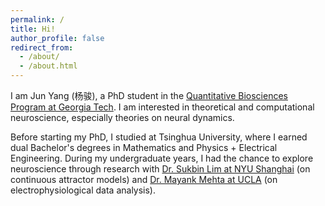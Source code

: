 ```yaml
---
permalink: /
title: Hi!
author_profile: false
redirect_from: 
  - /about/
  - /about.html
---
```


I am Jun Yang (杨骏), a PhD student in the [Quantitative Biosciences Program at Georgia Tech](https://www.qbios.gatech.edu/). I am interested in theoretical and computational neuroscience, especially theories on neural dynamics.

Before starting my PhD, I studied at Tsinghua University, where I earned dual Bachelor's degrees in Mathematics and Physics + Electrical Engineering. During my undergraduate years, I had the chance to explore neuroscience through research with [Dr. Sukbin Lim at NYU Shanghai](https://shanghai.nyu.edu/academics/faculty/directory/sukbin-lim) (on continuous attractor models) and [Dr. Mayank Mehta at UCLA](https://mayank.pa.ucla.edu/) (on electrophysiological data analysis).
